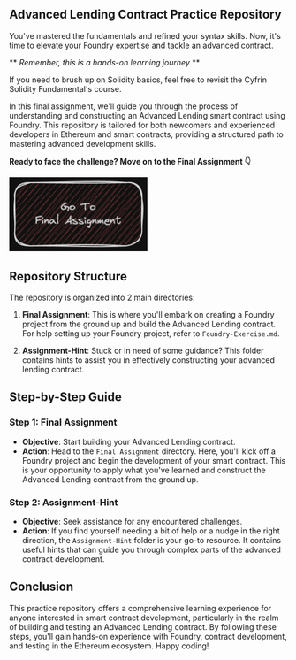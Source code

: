 ## Advanced Lending Contract Practice Repository
You've mastered the fundamentals and refined your syntax skills. 
Now, it's time to elevate your Foundry expertise and tackle an advanced contract.

** *Remember, this is a hands-on learning journey* **

If you need to brush up on Solidity basics, feel free to revisit the Cyfrin Solidity Fundamental's course.

In this final assignment, we'll guide you through the process of understanding and constructing an Advanced Lending smart contract using Foundry. This repository is tailored for both newcomers and experienced developers in Ethereum and smart contracts, providing a structured path to mastering advanced development skills.

<!-- **Begin with Foundry exercises (CLICK BELOW TO START)**

[<img alt="foundry exercise" width="250px" src="../../images/foundryExercise.png" />](./Foundry-Exercise/README.md) -->

**Ready to face the challenge? Move on to the Final Assignment 👇**

[<img alt="final assignment" width="250px" src="../../images/finalAssignment.png" />](./Final-Assignment/readme.md)

## Repository Structure
<!-- ![Contracts Structure](contracts.png "Contracts Structure") -->

The repository is organized into 2 main directories:

1. **Final Assignment**: This is where you'll embark on creating a Foundry project from the ground up and build the Advanced Lending contract. For help setting up your Foundry project, refer to `Foundry-Exercise.md`.

2. **Assignment-Hint**: Stuck or in need of some guidance? This folder contains hints to assist you in effectively constructing your advanced lending contract.

## Step-by-Step Guide
### Step 1: Final Assignment
- **Objective**: Start building your Advanced Lending contract.
- **Action**: Head to the `Final Assignment` directory. Here, you'll kick off a Foundry project and begin the development of your smart contract. This is your opportunity to apply what you've learned and construct the Advanced Lending contract from the ground up.

### Step 2: Assignment-Hint
- **Objective**: Seek assistance for any encountered challenges.
- **Action**: If you find yourself needing a bit of help or a nudge in the right direction, the `Assignment-Hint` folder is your go-to resource. It contains useful hints that can guide you through complex parts of the advanced contract development.

## Conclusion

This practice repository offers a comprehensive learning experience for anyone interested in smart contract development, particularly in the realm of building and testing an Advanced Lending contract. By following these steps, you'll gain hands-on experience with Foundry, contract development, and testing in the Ethereum ecosystem. Happy coding!
